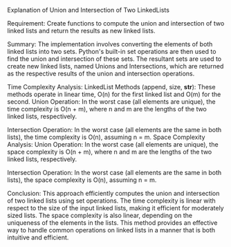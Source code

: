 
Explanation of Union and Intersection of Two LinkedLists

Requirement:
Create functions to compute the union and intersection of two linked lists and return the results as new linked lists.

Summary:
The implementation involves converting the elements of both linked lists into two sets. Python's built-in set operations are then used to find the union and intersection of these sets. The resultant sets are used to create new linked lists, named Unions and Intersections, which are returned as the respective results of the union and intersection operations.

Time Complexity Analysis:
LinkedList Methods (append, size, __str__): These methods operate in linear time, O(n) for the first linked list and O(m) for the second.
Union Operation: In the worst case (all elements are unique), the time complexity is O(n + m), where n and m are the lengths of the two linked lists, respectively.

Intersection Operation: In the worst case (all elements are the same in both lists), the time complexity is O(n), assuming n = m.
Space Complexity Analysis:
Union Operation: In the worst case (all elements are unique), the space complexity is O(n + m), where n and m are the lengths of the two linked lists, respectively.

Intersection Operation: In the worst case (all elements are the same in both lists), the space complexity is O(n), assuming n = m.

Conclusion:
This approach efficiently computes the union and intersection of two linked lists using set operations. The time complexity is linear with respect to the size of the input linked lists, making it efficient for moderately sized lists. The space complexity is also linear, depending on the uniqueness of the elements in the lists. This method provides an effective way to handle common operations on linked lists in a manner that is both intuitive and efficient.